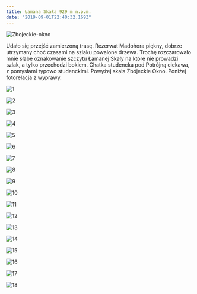 ```yaml
---
title: Łamana Skała 929 m n.p.m.
date: "2019-09-01T22:40:32.169Z"
---
```


![Zbojeckie-okno](./zbojeckie_okno_i_ja.jpg)

Udało się przejść zamierzoną trasę. Rezerwat Madohora piękny, dobrze utrzymany choć czasami na szlaku powalone drzewa. Trochę rozczarowało mnie słabe oznakowanie szczytu Łamanej Skały na które nie prowadzi szlak, a tylko przechodzi bokiem.
Chatka studencka pod Potrójną ciekawa, z pomysłami typowo studenckimi. Powyżej skała Zbójeckie Okno. Poniżej fotorelacja z wyprawy.

![1](./DSC_0134.JPG)

![2](./DSC_0136.JPG)

![3](./DSC_0137.JPG)

![4](./DSC_0138.JPG)

![5](./DSC_0139.JPG)

![6](./DSC_0140.JPG)

![7](./DSC_0141.JPG)

![8](./DSC_0143.JPG)

![9](./DSC_0145.JPG)

![10](./DSC_0146.JPG)

![11](./DSC_0148.JPG)

![12](./DSC_0150.JPG)

![13](./DSC_0151.JPG)

![14](./DSC_0152.JPG)

![15](./DSC_0157.JPG)

![16](./DSC_0165.JPG)

![17](./DSC_0166.JPG)

![18](./DSC_0167.JPG)

